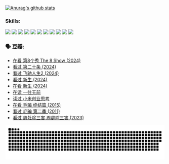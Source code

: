 
[![Anurag's github stats](https://github-readme-stats.vercel.app/api?username=w940853815)](https://github.com/anuraghazra/github-readme-stats)

### Skills:

<code><img height="32" src="https://cdn.jsdelivr.net/npm/simple-icons@v5/icons/python.svg"></code>
<code><img height="32" src="https://cdn.jsdelivr.net/npm/simple-icons@v5/icons/javascript.svg"></code>
<code><img height="32" src="https://cdn.jsdelivr.net/npm/simple-icons@v5/icons/django.svg"></code>
<code><img height="32" src="https://cdn.jsdelivr.net/npm/simple-icons@v5/icons/flask.svg"></code>
<code><img height="32" src="https://cdn.jsdelivr.net/npm/simple-icons@v5/icons/vuetify.svg"></code>
<code><img height="32" src="https://cdn.jsdelivr.net/npm/simple-icons@v5/icons/git.svg"></code>
<code><img height="32" src="https://cdn.jsdelivr.net/npm/simple-icons@v5/icons/docker.svg"></code>
<code><img height="32" src="https://cdn.jsdelivr.net/npm/simple-icons@v5/icons/postgresql.svg"></code>
<code><img height="32" src="https://cdn.jsdelivr.net/npm/simple-icons@v5/icons/elasticsearch.svg"></code>
<code><img height="32" src="https://cdn.jsdelivr.net/npm/simple-icons@v5/icons/macos.svg"></code>
<code><img height="32" src="https://cdn.jsdelivr.net/npm/simple-icons@v5/icons/linux.svg"></code>

### 🗣 豆瓣:

<!-- DOUBAN-ACTIVITIES:START -->
- [在看 第8个秀 The 8 Show‎ (2024)](https://www.douban.com/people/136069238/status/4619801154/?_i=16944717)
- [看过 第二十条‎ (2024)](https://www.douban.com/people/136069238/status/4618624208/?_i=16944717)
- [看过 飞驰人生2‎ (2024)](https://www.douban.com/people/136069238/status/4616048805/?_i=16944717)
- [看过 新生‎ (2024)](https://www.douban.com/people/136069238/status/4612373431/?_i=16944717)
- [在看 新生‎ (2024)](https://www.douban.com/people/136069238/status/4607441062/?_i=16944717)
- [在读 一往无前](https://www.douban.com/people/136069238/status/4590507310/?_i=16944717)
- [读过 小米创业思考](https://www.douban.com/people/136069238/status/4590506983/?_i=16944717)
- [在看 毛骗 终结篇‎ (2015)](https://www.douban.com/people/136069238/status/4581971924/?_i=16944717)
- [看过 毛骗 第二季‎ (2011)](https://www.douban.com/people/136069238/status/4581971810/?_i=16944717)
- [看过 周处除三害 周處除三害‎ (2023)](https://www.douban.com/people/136069238/status/4575646701/?_i=16944717)
<!-- DOUBAN-ACTIVITIES:END -->


![Snake animation](https://raw.githubusercontent.com/w940853815/w940853815/output/github-contribution-grid-snake.svg)

<!--
**w940853815/w940853815** is a ✨ _special_ ✨ repository because its `README.md` (this file) appears on your GitHub profile.

Here are some ideas to get you started:

- 🔭 I’m currently working on ...
- 🌱 I’m currently learning ...
- 👯 I’m looking to collaborate on ...
- 🤔 I’m looking for help with ...
- 💬 Ask me about ...
- 📫 How to reach me: ...
- 😄 Pronouns: ...
- ⚡ Fun fact: ...
-->
